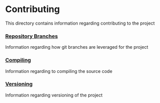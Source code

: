 # Contributing
This directory contains information regarding contributing to the project

### [Repository Branches](./branches.md)
Information regarding how git branches are leveraged for the project

### [Compiling](./compiling)
Information regarding to compiling the source code

### [Versioning](./versioning.md)
Information regarding versioning of the project